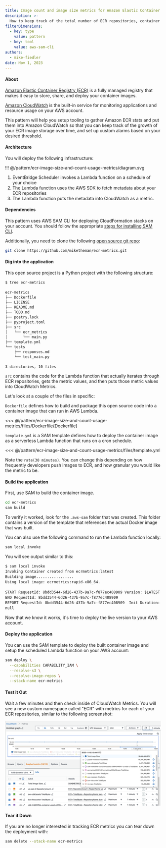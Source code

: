 ```yaml
---
title: Image count and image size metrics for Amazon Elastic Container Registry (ECR)
description: >-
  How to keep track of the total number of ECR repositories, container images, and total size of the images.
filterDimensions:
  - key: type
    value: pattern
  - key: tool
    value: aws-sam-cli
authors:
  - mike-fiedler
date: Nov 1, 2023
---
```


#### About

[Amazon Elastic Container Registry (ECR)](https://aws.amazon.com/ecr/) is a fully managed registry that makes it easy to store, share, and deploy your container images.

[Amazon CloudWatch](https://aws.amazon.com/cloudwatch/) is the built-in service for monitoring applications and resource usage on your AWS account.

This pattern will help you setup tooling to gather Amazon ECR stats and put them into Amazon CloudWatch so that you can keep track of the growth of your ECR image storage over time, and set up custom alarms based on your desired threshold.

#### Architecture

You will deploy the following infrastructure:

!!! @/pattern/ecr-image-size-and-count-usage-metrics/diagram.svg

1. EventBridge Scheduler invokes a Lambda function on a schedule of your choice
2. The Lambda function uses the AWS SDK to fetch metadata about your ECR repositories
3. The Lambda function puts the metadata into CloudWatch as a metric.

#### Dependencies

This pattern uses AWS SAM CLI for deploying CloudFormation stacks on your account.
You should follow the appropriate [steps for installing SAM CLI](https://docs.aws.amazon.com/serverless-application-model/latest/developerguide/install-sam-cli.html).

Additionally, you need to clone the following [open source git repo](https://github.com/miketheman/ecr-metrics):

```sh
git clone https://github.com/miketheman/ecr-metrics.git
```

#### Dig into the application

This open source project is a Python project with the following structure:

```shellsession
$ tree ecr-metrics

ecr-metrics
├── Dockerfile
├── LICENSE
├── README.md
├── TODO.md
├── poetry.lock
├── pyproject.toml
├── src
│   └── ecr_metrics
│       └── main.py
├── template.yml
└── tests
    ├── responses.md
    └── test_main.py

3 directories, 10 files
```

`src` contains the code for the Lambda function that actually iterates through ECR repositories, gets the metric values, and then puts those metric values into CloudWatch Metrics.

Let's look at a couple of the files in specific:

`Dockerfile` defines how to build and package this open source code into a container image that can run in AWS Lambda.

<<< @/pattern/ecr-image-size-and-count-usage-metrics/files/Dockerfile{Dockerfile}

`template.yml` is a SAM template defines how to deploy the container image as a serverless Lambda function that runs on a cron schedule.

<<< @/pattern/ecr-image-size-and-count-usage-metrics/files/template.yml

Note the `rate(30 minutes)`. You can change this depending on how frequently developers push images to ECR, and how granular you would like the metric to be.

#### Build the application

First, use SAM to build the container image.

```sh
cd ecr-metrics
sam build
```

To verify it worked, look for the `.aws-sam` folder that was created. This folder contains a version of the template that references the actual Docker image that was built.

You can also use the following command to run the Lambda function locally:

```sh
sam local invoke
```

You will see output similar to this:

```txt
$ sam local invoke
Invoking Container created from ecrmetrics:latest
Building image.................
Using local image: ecrmetrics:rapid-x86_64.

START RequestId: 8bdd3544-6d26-437b-9a7c-f877ec408909 Version: $LATEST
END RequestId: 8bdd3544-6d26-437b-9a7c-f877ec408909
REPORT RequestId: 8bdd3544-6d26-437b-9a7c-f877ec408909  Init Duration: 0.12 ms  Duration: 1332.63 ms Billed Duration: 1333 ms        Memory Size: 128 MB     Max Memory Used: 128 MB
null
```

Now that we know it works, it's time to deploy the live version to your AWS account.

#### Deploy the application

You can use the SAM template to deploy the built container image and setup the scheduled Lambda function on your AWS account:

```sh
sam deploy \
  --capabilities CAPABILITY_IAM \
  --resolve-s3 \
  --resolve-image-repos \
  --stack-name ecr-metrics
```

#### Test it Out

Wait a few minutes and then check inside of CloudWatch Metrics. You will see a new custom namespace called "ECR" with metrics for each of your ECR repositories, similar to the following screenshot:

![](./screenshot.png)

#### Tear it Down

If you are no longer interested in tracking ECR metrics you can tear down the deployment with:

```sh
sam delete --stack-name ecr-metrics
```
